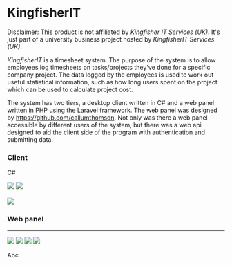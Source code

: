 # KingfisherIT

Disclaimer: This product is not affiliated by _Kingfisher IT Services (UK)_. It's just part of a university business project hosted by _KingfisherIT Services (UK)_.

_KingfisherIT_ is a timesheet system. The purpose of the system is to allow employees log timesheets on tasks/projects they've done for a specific company project. The data logged by the employees is used to work out useful statistical information, such as how long users spent on the project which can be used to calculate project cost.

The system has two tiers, a desktop client written in C# and a web panel written in PHP using the Laravel framework. The web panel was designed by https://github.com/callumthomson. Not only was there a web panel accessible by different users of the system, but there was a web api designed to aid the client side of the program with authentication and submitting data.

### Client 
C#

<img src="http://i.imgur.com/OwJyrrO.png">

<kbd>
  <img src="http://i.imgur.com/pAbsD5a.png?1">
</kbd>
<br>
<br>
<kbd>
  <img src="http://i.imgur.com/X38vfLS.png?1">
</kbd>

### Web panel
___

<img src="http://i.imgur.com/pQiqQYG.png">
<img src="http://i.imgur.com/riVlaGI.png">
<img src="http://i.imgur.com/2mFCPJ4.png">
<img src="http://i.imgur.com/zNqdLvl.png">

Abc
